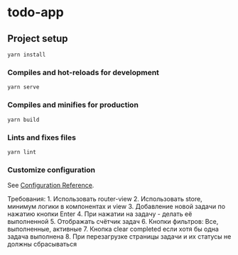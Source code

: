 # todo-app

## Project setup

```
yarn install
```

### Compiles and hot-reloads for development

```
yarn serve
```

### Compiles and minifies for production

```
yarn build
```

### Lints and fixes files

```
yarn lint
```

### Customize configuration

See [Configuration Reference](https://cli.vuejs.org/config/).

Требования: 1. Использовать router-view 2. Использовать store, минимум
логики в компонентах и view 3. Добавление новой задачи по нажатию кнопки
Enter 4. При нажатии на задачу - делать её выполненной 5. Отображать
счётчик задач 6. Кнопки фильтров: Все, выполненные, активные 7. Кнопка
clear completed если хотя бы одна задача выполнена 8. При перезагрузке
страницы задачи и их статусы не должны сбрасываться
